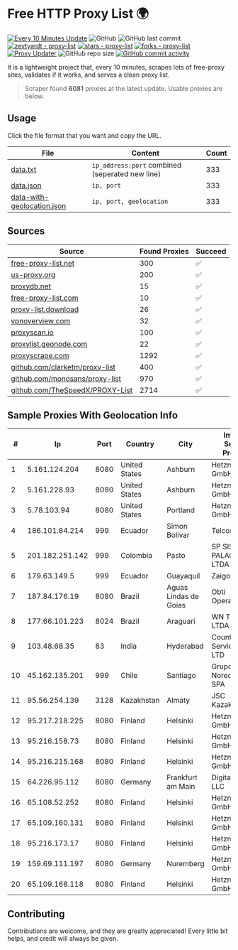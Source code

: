 
# Free HTTP Proxy List 🌍

[![Every 10 Minutes Update](https://github.com/mertguvencli/http-proxy-list/actions/workflows/main.yml/badge.svg?branch=main)](https://github.com/mertguvencli/http-proxy-list/actions/workflows/main.yml)
![GitHub](https://img.shields.io/github/license/mertguvencli/http-proxy-list)
![GitHub last commit](https://img.shields.io/github/last-commit/mertguvencli/http-proxy-list)
[![zevtyardt - proxy-list](https://img.shields.io/static/v1?label=zevtyardt&message=proxy-list&color=blue&logo=github)](https://github.com/zevtyardt/proxy-list "Go to GitHub repo")
[![stars - proxy-list](https://img.shields.io/github/stars/zevtyardt/proxy-list?style=social)](https://github.com/zevtyardt/proxy-list)
[![forks - proxy-list](https://img.shields.io/github/forks/zevtyardt/proxy-list?style=social)](https://github.com/zevtyardt/proxy-list)
[![Proxy Updater](https://github.com/zevtyardt/proxy-list/workflows/Proxy%20Updater/badge.svg)](https://github.com/zevtyardt/proxy-list/actions?query=workflow:"Proxy+Updater")
![GitHub repo size](https://img.shields.io/github/repo-size/zevtyardt/proxy-list)
[![GitHub commit activity](https://img.shields.io/github/commit-activity/m/zevtyardt/proxy-list?logo=commits)](https://github.com/zevtyardt/proxy-list/commits/main)

It is a lightweight project that, every 10 minutes, scrapes lots of free-proxy sites, validates if it works, and serves a clean proxy list.

> Scraper found **6081** proxies at the latest update. Usable proxies are below.

## Usage

Click the file format that you want and copy the URL.

|File|Content|Count|
|----|-------|-----|
|[data.txt](https://raw.githubusercontent.com/mertguvencli/http-proxy-list/main/proxy-list/data.txt)|`ip_address:port` combined (seperated new line)|333|
|[data.json](https://raw.githubusercontent.com/mertguvencli/http-proxy-list/main/proxy-list/data.json)|`ip, port`|333|
|[data-with-geolocation.json](https://raw.githubusercontent.com/mertguvencli/http-proxy-list/main/proxy-list/data-with-geolocation.json)|`ip, port, geolocation`|333|

## Sources

|Source|Found Proxies|Succeed|
|------|-------------|-------|
|[free-proxy-list.net](https://free-proxy-list.net)|300|✅|
|[us-proxy.org](https://www.us-proxy.org)|200|✅|
|[proxydb.net](http://proxydb.net)|15|✅|
|[free-proxy-list.com](https://free-proxy-list.com/?page=&port=&type%5B%5D=http&type%5B%5D=https&up_time=0&search=Search)|10|✅|
|[proxy-list.download](https://www.proxy-list.download/HTTP)|26|✅|
|[vpnoverview.com](https://vpnoverview.com/privacy/anonymous-browsing/free-proxy-servers)|32|✅|
|[proxyscan.io](https://www.proxyscan.io)|100|✅|
|[proxylist.geonode.com](https://proxylist.geonode.com/api/proxy-list?limit=300&page=1&sort_by=lastChecked&sort_type=desc&protocols=http,https)|22|✅|
|[proxyscrape.com](https://api.proxyscrape.com/v2/?request=displayproxies&protocol=http&timeout=10000&country=all&ssl=all&anonymity=all)|1292|✅|
|[github.com/clarketm/proxy-list](https://raw.githubusercontent.com/clarketm/proxy-list/master/proxy-list-raw.txt)|400|✅|
|[github.com/monosans/proxy-list](https://raw.githubusercontent.com/monosans/proxy-list/main/proxies/http.txt)|970|✅|
|[github.com/TheSpeedX/PROXY-List](https://raw.githubusercontent.com/TheSpeedX/PROXY-List/master/http.txt)|2714|✅|


## Sample Proxies With Geolocation Info

|#|Ip|Port|Country|City|Internet Service Provider|
|-|--|----|-------|----|-------------------------|
|1|5.161.124.204|8080|United States|Ashburn|Hetzner Online GmbH|
|2|5.161.228.93|8080|United States|Ashburn|Hetzner Online GmbH|
|3|5.78.103.94|8080|United States|Portland|Hetzner Online GmbH|
|4|186.101.84.214|999|Ecuador|Simon Bolivar|Telconet S.A|
|5|201.182.251.142|999|Colombia|Pasto|SP SISTEMAS PALACIOS LTDA|
|6|179.63.149.5|999|Ecuador|Guayaquil|Zaigover S.A|
|7|187.84.176.19|8080|Brazil|Aguas Lindas de Goias|Obti Operadora|
|8|177.66.101.223|8024|Brazil|Araguari|WN TELECOM LTDA - ME|
|9|103.48.68.35|83|India|Hyderabad|Country Online Services PVT LTD|
|10|45.162.135.201|999|Chile|Santiago|Grupo Noredzone ISP SPA|
|11|95.56.254.139|3128|Kazakhstan|Almaty|JSC Kazakhtelecom|
|12|95.217.218.225|8080|Finland|Helsinki|Hetzner Online GmbH|
|13|95.216.158.73|8080|Finland|Helsinki|Hetzner Online GmbH|
|14|95.216.215.168|8080|Finland|Helsinki|Hetzner Online GmbH|
|15|64.226.95.112|8080|Germany|Frankfurt am Main|DigitalOcean, LLC|
|16|65.108.52.252|8080|Finland|Helsinki|Hetzner Online GmbH|
|17|65.109.160.131|8080|Finland|Helsinki|Hetzner Online GmbH|
|18|95.216.173.17|8080|Finland|Helsinki|Hetzner Online GmbH|
|19|159.69.111.197|8080|Germany|Nuremberg|Hetzner Online GmbH|
|20|65.109.168.118|8080|Finland|Helsinki|Hetzner Online GmbH|



## Contributing

Contributions are welcome, and they are greatly appreciated! Every
little bit helps, and credit will always be given.

